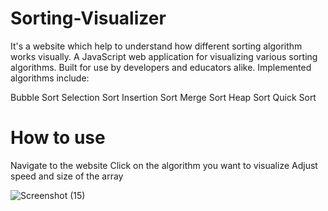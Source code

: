 # Sorting-Visualizer
It's a website which help to understand how different sorting algorithm works visually. A JavaScript web application for visualizing various sorting algorithms. Built for use by developers and educators alike. Implemented algorithms include:

Bubble Sort
Selection Sort
Insertion Sort
Merge Sort
Heap Sort
Quick Sort


#  How to use
Navigate to the website
Click on the algorithm you want to visualize
Adjust speed and size of the array


![Screenshot (15)](https://github.com/RahulBharti330/Sorting-Visualizer/assets/108974464/a098b623-1158-4596-a1a6-9362b21cd0b9)
